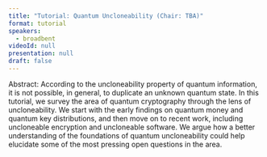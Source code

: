 ```yaml
---
title: "Tutorial: Quantum Uncloneability (Chair: TBA)"
format: tutorial
speakers:
  - broadbent
videoId: null
presentation: null
draft: false
---
```

Abstract: According to the uncloneability property of quantum information, it is not possible, in general, to duplicate an unknown quantum state. In this tutorial, we survey the area of quantum cryptography through the lens of uncloneability. We start with the early findings on quantum money and quantum key distributions, and then move on to recent work, including uncloneable encryption and uncloneable software. We argue how a better understanding of the foundations of quantum uncloneability could help elucidate some of the most pressing open questions in the area.

<!-- fields to use above: -->
<!-- videoId: "Vfl9pPh6ipI" -->
<!-- presentation: "/slides/invited-MargaridaPereira.pdf" -->
